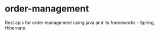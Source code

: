 # order-management
Rest apis for order management using java and its frameworks - Spring, Hibernate.